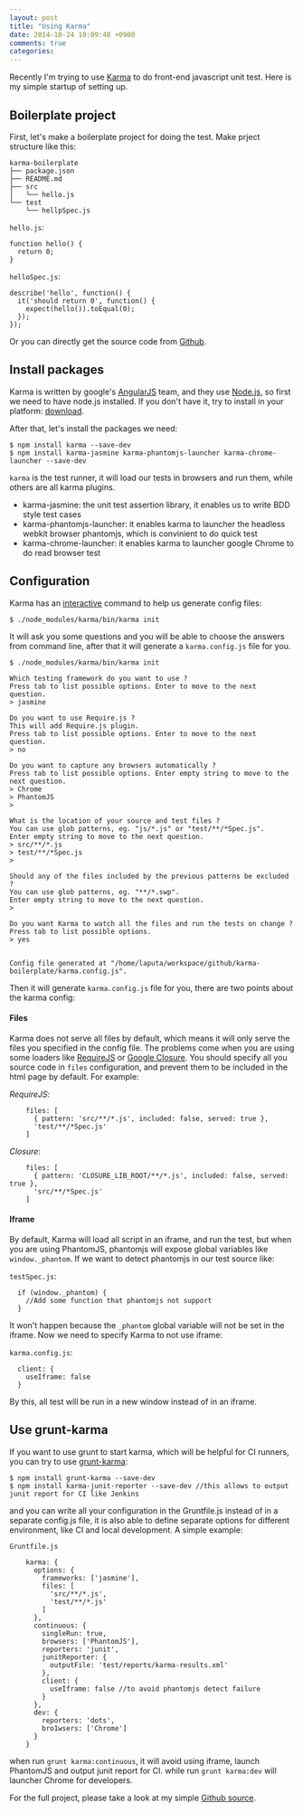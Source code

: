 ```yaml
---
layout: post
title: "Using Karma"
date: 2014-10-24 10:09:48 +0900
comments: true
categories:
---
```


Recently I'm trying to use [Karma](https://karma-runner.github.io/) to do front-end javascript unit test. Here is my simple startup of setting up.

Boilerplate project
-------

First, let's make a boilerplate project for doing the test. Make prject structure like this:

```
karma-boilerplate
├── package.json
├── README.md
├── src
│   └── hello.js
└── test
    └── hellpSpec.js
```

`hello.js`:

```
function hello() {
  return 0;
}
```

`helloSpec.js`:

```
describe('hello', function() {
  it('should return 0', function() {
    expect(hello()).toEqual(0);
  });
});
```

Or you can directly get the source code from [Github](https://github.com/justlaputa/karma-boilerplate).

Install packages
-------

Karma is written by google's [AngularJS](https://angularjs.org/) team, and they use [Node.js](http://nodejs.org/), so first we need to have node.js installed. If you don't have it, try to install in your platform: [download](http://nodejs.org/download/).

After that, let's install the packages we need:

```
$ npm install karma --save-dev
$ npm install karma-jasmine karma-phantomjs-launcher karma-chrome-launcher --save-dev
```

`karma` is the test runner, it will load our tests in browsers and run them, while others are all karma plugins.

- karma-jasmine: the unit test assertion library, it enables us to write BDD style test cases
- karma-phantomjs-launcher: it enables karma to launcher the headless webkit browser phantomjs, which is convinient to do quick test
- karma-chrome-launcher: it enables karma to launcher google Chrome to do read browser test


Configuration
------

Karma has an [interactive](https://karma-runner.github.io/0.12/intro/configuration.html) command to help us generate config files:

```
$ ./node_modules/karma/bin/karma init
```

It will ask you some questions and you will be able to choose the answers from command line, after that it will generate a `karma.config.js` file for you.

```
$ ./node_modules/karma/bin/karma init

Which testing framework do you want to use ?
Press tab to list possible options. Enter to move to the next question.
> jasmine

Do you want to use Require.js ?
This will add Require.js plugin.
Press tab to list possible options. Enter to move to the next question.
> no

Do you want to capture any browsers automatically ?
Press tab to list possible options. Enter empty string to move to the next question.
> Chrome
> PhantomJS
>

What is the location of your source and test files ?
You can use glob patterns, eg. "js/*.js" or "test/**/*Spec.js".
Enter empty string to move to the next question.
> src/**/*.js
> test/**/*Spec.js
>

Should any of the files included by the previous patterns be excluded ?
You can use glob patterns, eg. "**/*.swp".
Enter empty string to move to the next question.
>

Do you want Karma to watch all the files and run the tests on change ?
Press tab to list possible options.
> yes


Config file generated at "/home/laputa/workspace/github/karma-boilerplate/karma.config.js".
```

Then it will generate `karma.config.js` file for you, there are two points about the karma config:

#### Files

Karma does not serve all files by default, which means it will only serve the files you specified in the config file. The problems come when you are using some loaders like [RequireJS](http://requirejs.org/) or [Google Closure](https://developers.google.com/closure/). You should specify all you source code in `files` configuration, and prevent them to be included in the html page by default. For example:

_RequireJS_:

```
    files: [
      { pattern: 'src/**/*.js', included: false, served: true },
      'test/**/*Spec.js'
    ]
```

_Closure_:

```
    files: [
      { pattern: 'CLOSURE_LIB_ROOT/**/*.js', included: false, served: true },
      'src/**/*Spec.js'
    ]
```

#### Iframe

By default, Karma will load all script in an iframe, and run the test, but when you are using PhantomJS, phantomjs will expose global variables like `window._phantom`. If we want to detect phantomjs in our test source like:

`testSpec.js`:

```
  if (window._phantom) {
    //Add some function that phantomjs not support
  }
```

It won't happen because the `_phantom` global variable will not be set in the iframe. Now we need to specify Karma to not use iframe:

`karma.config.js`:

```
  client: {
    useIframe: false
  }
```

By this, all test will be run in a new window instead of in an iframe.

Use grunt-karma
-------
If you want to use grunt to start karma, which will be helpful for CI runners, you can try to use [grunt-karma](https://github.com/karma-runner/grunt-karma):

```
$ npm install grunt-karma --save-dev
$ npm install karma-junit-reporter --save-dev //this allows to output junit report for CI like Jenkins
```

and you can write all your configuration in the Gruntfile.js instead of in a separate config.js file, it is also able to define separate options for different environment, like CI and local development. A simple example:

`Gruntfile.js`

```
    karma: {
      options: {
        frameworks: ['jasmine'],
        files: [
          'src/**/*.js',
          'test/**/*.js'
        ]
      },
      continuous: {
        singleRun: true,
        browsers: ['PhantomJS'],
        reporters: 'junit',
        junitReporter: {
          outputFile: 'test/reports/karma-results.xml'
        },
        client: {
          useIframe: false //to avoid phantomjs detect failure
        }
      },
      dev: {
        reporters: 'dots',
        bro1wsers: ['Chrome']
      }
    }
```

when run `grunt karma:continuous`, it will avoid using iframe, launch PhantomJS and output junit report for CI. while run `grunt karma:dev` will launcher Chrome for developers.

For the full project, please take a look at my simple [Github source](https://github.com/justlaputa/karma-boilerplate).

